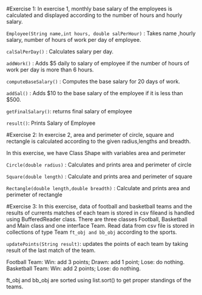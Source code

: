 #Exercise 1:
In exercise 1, monthly base salary of the employees is calculated and displayed according to the number of hours and hourly salary.

`Employee(String name,int hours, double salPerHour)` : Takes name ,hourly salary, number of hours of work per day of employee. 

`calSalPerDay()` : Calculates salary per day.

`addWork()` : Adds $5 daily to salary of employee if the number of hours of work per day is more than 6 hours.

`computeBaseSalary()` : Computes the base salary for 20 days of work.

`addSal()` : Adds $10 to the base salary of the employee if it is less than $500.

`getFinalSalary()`: returns final salary of employee

`result()`: Prints Salary of Employee




#Exercise 2:
In exercise 2, area and perimeter of circle, square and rectangle is calculated according to the given radius,lengths and breadth.

In this exercise, we have Class Shape with variables area and perimeter

`Circle(double radius)` : Calculates and prints area and perimeter of circle

`Square(double length)` : Calculate and prints area and perimeter of square

`Rectangle(double length,double breadth)` : Calculate and prints area and perimeter of rectangle




#Exercise 3:
In this exercise, data of football and basketball teams and the results of currents matches of each team is stored in csv fileand  is handled using BufferedReader class.
There are three classes Football, Basketball and Main class and one interface Team.
Read data from csv file is stored in collections of type Team `ft_obj and bb_obj` according to the sports.

`updatePoints(String result)`: updates the points of each team by taking result of the last match of the team.

Football Team: Win: add 3 points; Drawn: add 1 point; Lose: do nothing.
Basketball Team: Win: add 2 points; Lose: do nothing.

ft_obj and bb_obj are sorted using list.sort() to get proper standings of the teams.


